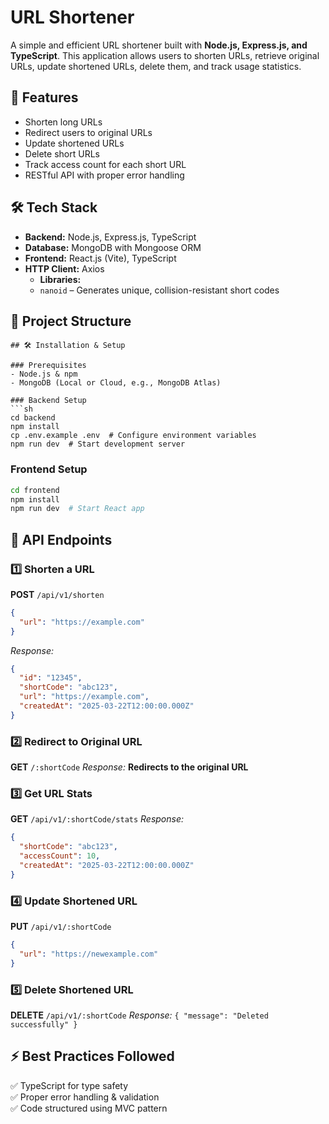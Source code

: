 # URL Shortener

A simple and efficient URL shortener built with **Node.js, Express.js, and TypeScript**. This application allows users to shorten URLs, retrieve original URLs, update shortened URLs, delete them, and track usage statistics.

## 🚀 Features

- Shorten long URLs
- Redirect users to original URLs
- Update shortened URLs
- Delete short URLs
- Track access count for each short URL
- RESTful API with proper error handling


## 🛠 Tech Stack

- **Backend:** Node.js, Express.js, TypeScript
- **Database:** MongoDB with Mongoose ORM
- **Frontend:** React.js (Vite), TypeScript
- **HTTP Client:** Axios
  - **Libraries:**
  - `nanoid` – Generates unique, collision-resistant short codes

## 📂 Project Structure

```
## 🛠 Installation & Setup

### Prerequisites
- Node.js & npm
- MongoDB (Local or Cloud, e.g., MongoDB Atlas)

### Backend Setup
```sh
cd backend
npm install
cp .env.example .env  # Configure environment variables
npm run dev  # Start development server
```

### Frontend Setup
```sh
cd frontend
npm install
npm run dev  # Start React app
```

## 📌 API Endpoints

### 1️⃣ Shorten a URL
**POST** `/api/v1/shorten`
```json
{
  "url": "https://example.com"
}
```
_Response:_
```json
{
  "id": "12345",
  "shortCode": "abc123",
  "url": "https://example.com",
  "createdAt": "2025-03-22T12:00:00.000Z"
}
```

### 2️⃣ Redirect to Original URL
**GET** `/:shortCode`
_Response:_ **Redirects to the original URL**

### 3️⃣ Get URL Stats
**GET** `/api/v1/:shortCode/stats`
_Response:_
```json
{
  "shortCode": "abc123",
  "accessCount": 10,
  "createdAt": "2025-03-22T12:00:00.000Z"
}
```

### 4️⃣ Update Shortened URL
**PUT** `/api/v1/:shortCode`
```json
{
  "url": "https://newexample.com"
}
```

### 5️⃣ Delete Shortened URL
**DELETE** `/api/v1/:shortCode`
_Response:_ `{ "message": "Deleted successfully" }`

## ⚡ Best Practices Followed
✅ TypeScript for type safety  
✅ Proper error handling & validation  
✅ Code structured using MVC pattern  


